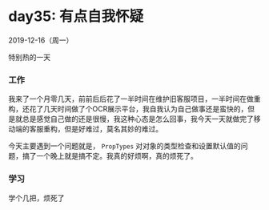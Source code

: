 # day35: 有点自我怀疑
2019-12-16（周一）

特别热的一天

### 工作
我来了一个月零几天，前前后后花了一半时间在维护旧客服项目，一半时间在做重构，还花了几天时间做了个OCR展示平台，我自我认为自己做事还是蛮快的，但是就总是感觉自己做的还是很慢，我这种心态是怎么回事，我今天一天就做完了移动端的客服重构，但是好难过，莫名其妙的难过。

今天主要遇到一个问题就是， `PropTypes` 对对象的类型检查和设置默认值的问题，搞了一个晚上就是搞不定。我真的好烦啊，真的烦死了。

### 学习
学个几把，烦死了
